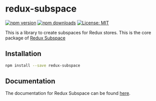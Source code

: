 # redux-subspace

[![npm version](https://img.shields.io/npm/v/redux-subspace.svg?style=flat-square)](https://www.npmjs.com/package/redux-subspace)
[![npm downloads](https://img.shields.io/npm/dm/redux-subspace.svg?style=flat-square)](https://www.npmjs.com/package/redux-subspace)
[![License: MIT](https://img.shields.io/npm/l/redux-subspace.svg?style=flat-square)](/LICENSE.md)

This is a library to create subspaces for Redux stores. This is the core package of [Redux Subspace](/)

## Installation

```sh
npm install --save redux-subspace
```

## Documentation

The documentation for Redux Subspace can be found [here](https://ioof-holdings.github.io/redux-subspace/).
